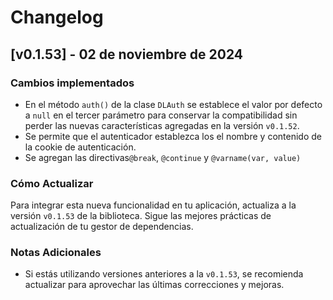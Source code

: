 # Changelog

## [v0.1.53] - 02 de noviembre de 2024

### Cambios implementados

- En el método `auth()` de la clase `DLAuth` se establece el valor por defecto a `null` en el tercer parámetro para conservar la compatibilidad sin perder las nuevas características agregadas en la versión `v0.1.52`.
- Se permite que el autenticador establezca los el nombre y contenido de la cookie de autenticación.
- Se agregan las directivas`@break`, `@continue` y `@varname(var, value)`

### Cómo Actualizar

Para integrar esta nueva funcionalidad en tu aplicación, actualiza a la versión `v0.1.53` de la biblioteca. Sigue las mejores prácticas de actualización de tu gestor de dependencias.

### Notas Adicionales

- Si estás utilizando versiones anteriores a la `v0.1.53`, se recomienda actualizar para aprovechar las últimas correcciones y mejoras.
